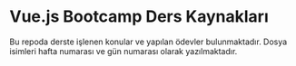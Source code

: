 # Vue.js Bootcamp Ders Kaynakları

Bu repoda derste işlenen konular ve yapılan ödevler bulunmaktadır. Dosya isimleri hafta numarası ve gün numarası olarak yazılmaktadır.

